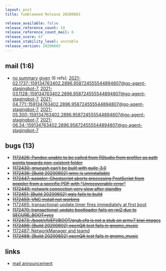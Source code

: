 ```yaml
---
layout: post
title: Tumbleweed Release 20200603

release_available: false
release_reference_count: 19
release_reference_count_mail: 6
release_score: 67
release_stability_level: unstable
release_version: 20200603
---
```


## mail (1:6)

- [no summary given](https://lists.opensuse.org/archives/list/factory@lists.opensuse.org/thread/D3WRD3QDO3OOHJCQKAFHRA32OSXEEDSN) (6 refs); [2021-02.1737::<159134763402.2896.958724555544894807@go-agent-stagingbot-7>](https://lists.opensuse.org/archives/list/factory@lists.opensuse.org/thread/D3WRD3QDO3OOHJCQKAFHRA32OSXEEDSN), [2021-03.1128::<159134763402.2896.958724555544894807@go-agent-stagingbot-7>](https://lists.opensuse.org/archives/list/factory@lists.opensuse.org/thread/D3WRD3QDO3OOHJCQKAFHRA32OSXEEDSN), [2021-04.771::<159134763402.2896.958724555544894807@go-agent-stagingbot-7>](https://lists.opensuse.org/archives/list/factory@lists.opensuse.org/thread/D3WRD3QDO3OOHJCQKAFHRA32OSXEEDSN), [2021-05.300::<159134763402.2896.958724555544894807@go-agent-stagingbot-7>](https://lists.opensuse.org/archives/list/factory@lists.opensuse.org/thread/D3WRD3QDO3OOHJCQKAFHRA32OSXEEDSN), [2021-06.34::<159134763402.2896.958724555544894807@go-agent-stagingbot-7>](https://lists.opensuse.org/archives/list/factory@lists.opensuse.org/thread/D3WRD3QDO3OOHJCQKAFHRA32OSXEEDSN)

## bugs (13)

<!--more-->

- ~~[1172426: Pandoc unable to be called from RStudio from profiler as path points towards non-existent folder](https://bugzilla.opensuse.org/show_bug.cgi?id=1172426)~~
- ~~[1172430: gnucash can't be built with guile-3.0](https://bugzilla.opensuse.org/show_bug.cgi?id=1172430)~~
- ~~[1172436: \[Build 20200602\] wine is uninstallable](https://bugzilla.opensuse.org/show_bug.cgi?id=1172436)~~
- ~~[1172447: poppler: Ghostscript aborts processing PostScript from poppler from a specific PDF with "Unrecoverable error"](https://bugzilla.opensuse.org/show_bug.cgi?id=1172447)~~
- ~~[1172449: network connection very slow after standby](https://bugzilla.opensuse.org/show_bug.cgi?id=1172449)~~
- ~~[1172451: \[Build 20200602\] qgis fails to build](https://bugzilla.opensuse.org/show_bug.cgi?id=1172451)~~
- ~~[1172459: VNC install not working](https://bugzilla.opensuse.org/show_bug.cgi?id=1172459)~~
- [1172465: transactional-update.timer fires immediately at first boot](https://bugzilla.opensuse.org/show_bug.cgi?id=1172465)
- ~~[1172470: transactional-update bootloader fails on rpi2 due to SECURE_BOOT=yes](https://bugzilla.opensuse.org/show_bug.cgi?id=1172470)~~
- ~~[1172473: /boot/efi/EFI/BOOT/grub.cfg is not a stub on armv7 kiwi images](https://bugzilla.opensuse.org/show_bug.cgi?id=1172473)~~
- ~~[1172486: \[Build 20200602\] openQA test fails in gnome_music](https://bugzilla.opensuse.org/show_bug.cgi?id=1172486)~~
- [1172487: NetworkManager and teamd](https://bugzilla.opensuse.org/show_bug.cgi?id=1172487)
- ~~[1172488: \[Build 20200602\] openQA test fails in gnome_music](https://bugzilla.opensuse.org/show_bug.cgi?id=1172488)~~



## links

- [mail announcement](https://lists.opensuse.org/archives/list/factory@lists.opensuse.org/thread/D3WRD3QDO3OOHJCQKAFHRA32OSXEEDSN)
